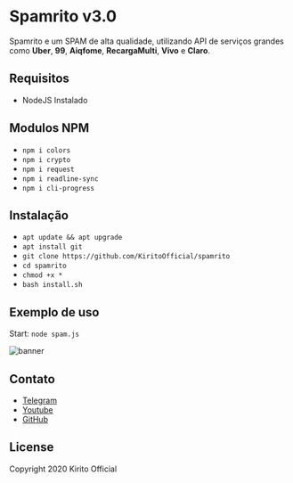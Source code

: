 # Spamrito v3.0
Spamrito e um SPAM de alta qualidade, utilizando API de serviços grandes como **Uber**, **99**, **Aiqfome**, **RecargaMulti**, **Vivo** e **Claro**.

## Requisitos
* NodeJS Instalado

## Modulos NPM
* `npm i colors`
* `npm i crypto`
* `npm i request`
* `npm i readline-sync`
* `npm i cli-progress`

## Instalação
* ```apt update && apt upgrade```
* ```apt install git```
* ```git clone https://github.com/KiritoOfficial/spamrito```
* ```cd spamrito```
* ```chmod +x *```
* ```bash install.sh```

## Exemplo de uso
Start: ```node spam.js```

![banner](https://user-images.githubusercontent.com/43851118/97900674-fe666780-1d08-11eb-9574-1c32777203d6.jpg)

## Contato
* [Telegram](https://t.me/KiritoOfficial)
* [Youtube](https://youtube.com/c/KiritoOfficial)
* [GitHub](https://github.com/KiritoOfficial)

## License

Copyright 2020 Kirito Official
